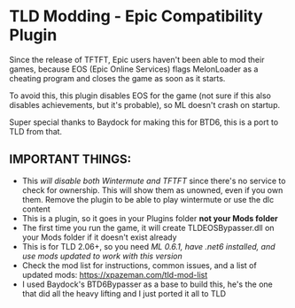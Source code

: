 # TLD Modding - Epic Compatibility Plugin

Since the release of TFTFT, Epic users haven't been able to mod their games, because EOS (Epic Online Services) flags MelonLoader as a cheating program and closes the game as soon as it starts.

To avoid this, this plugin disables EOS for the game (not sure if this also disables achievements, but it's probable), so ML doesn't crash on startup.

Super special thanks to Baydock for making this for BTD6, this is a port to TLD from that.

## **IMPORTANT THINGS:**
- This *will disable both Wintermute and TFTFT* since there's no service to check for ownership. This will show them as unowned, even if you own them. Remove the plugin to be able to play wintermute or use the dlc content
- This is a plugin, so it goes in your Plugins folder **not your Mods folder**
- The first time you run the game, it will create TLDEOSBypasser.dll on your Mods folder if it doesn't exist already
- This is for TLD 2.06+, so you need *ML 0.6.1, have .net6 installed, and use mods updated to work with this version*
- Check the mod list for instructions, common issues, and a list of updated mods: https://xpazeman.com/tld-mod-list
- I used Baydock's BTD6Bypasser as a base to build this, he's the one that did all the heavy lifting and I just ported it all to TLD